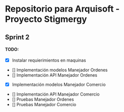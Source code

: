 # Repositorio para Arquisoft - Proyecto Stigmergy

## Sprint 2

#### TODO:
- [x] Instalar requierimientos en maquinas
- [] Implementación modelos Manejador Ordenes
- [] Implementación API Manejador Ordenes
- [x] Implementación modelos Manejador Comercio
- [] Implementación API Manejador Comercio
- [] Pruebas Manejador Ordenes
- [] Pruebas Manejador Comercio
